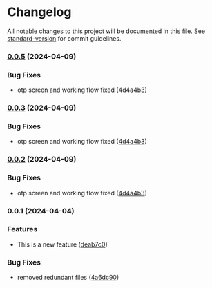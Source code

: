 # Changelog

All notable changes to this project will be documented in this file. See [standard-version](https://github.com/conventional-changelog/standard-version) for commit guidelines.

### [0.0.5](https://github.com/PieCyfer-Lahore/mern-abdullah/compare/v0.0.4...v0.0.5) (2024-04-09)


### Bug Fixes

* otp screen and working flow fixed ([4d4a4b3](https://github.com/PieCyfer-Lahore/mern-abdullah/commit/4d4a4b36594abbe442208355d7d17d2c3c72a448))

### [0.0.3](https://github.com/PieCyfer-Lahore/mern-abdullah/compare/v0.0.4...v0.0.3) (2024-04-09)


### Bug Fixes

* otp screen and working flow fixed ([4d4a4b3](https://github.com/PieCyfer-Lahore/mern-abdullah/commit/4d4a4b36594abbe442208355d7d17d2c3c72a448))

### [0.0.2](https://github.com/PieCyfer-Lahore/mern-abdullah/compare/v0.0.4...v0.0.2) (2024-04-09)


### Bug Fixes

* otp screen and working flow fixed ([4d4a4b3](https://github.com/PieCyfer-Lahore/mern-abdullah/commit/4d4a4b36594abbe442208355d7d17d2c3c72a448))

### 0.0.1 (2024-04-04)


### Features

* This is a new feature ([deab7c0](https://github.com/PieCyfer-Lahore/mern-abdullah/commit/deab7c0a6a242a198103e379cf50a07d0233a569))


### Bug Fixes

* removed redundant files ([4a6dc90](https://github.com/PieCyfer-Lahore/mern-abdullah/commit/4a6dc9017dd5f687206271e783f528d1681bb8e1))
